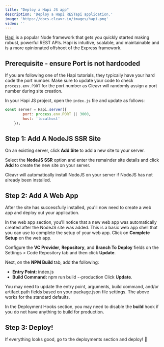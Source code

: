 ```yaml
---
title: "Deploy a Hapi JS app"
description: 'Deploy a Hapi RESTapi application.'
image: 'https://docs.cleavr.io/images/hapi.png'
video: ''
---
```


[Hapi](https://hapi.dev/) is a popular Node framework that gets you quickly started making robust, powerful REST APIs. Hapi is intuitive, scalable, and maintainable and is a more
opinionated offshoot of the Express framework.  

## Prerequisite - ensure Port is not hardcoded

If you are following one of the Hapi tutorials, they typically have your hard code the port number. Make sure to update your code to check `process.env.PORT` 
for the port number as Cleavr will randomly assign a port number during site creation. 

In your Hapi JS project, open the `index.js` file and update as follows: 

```javascript
const server = Hapi.server({
        port: process.env.PORT || 3000,
        host: 'localhost'
    });
```

## Step 1: Add A NodeJS SSR Site

On an existing server, click **Add Site** to add a new site to your server. 

Select the **NodeJS SSR** option and enter the remainder site details and click **Add** to create the new site on your server. 

Cleavr will automatically install NodeJS on your server if NodeJS has not already been installed.  



## Step 2: Add A Web App

After the site has successfully installed, you'll now need to create a web app and deploy out your application. 

In the web app section, you'll notice that a new web app was automatically created after the NodeJS site was added. This is a basic web app shell
that you can use to complete the setup of your web app. Click on **Complete Setup** on the web app. 

Configure the **VC Provider**, **Repository**, and **Branch To Deploy** fields on the Settings > Code Repository tab and then click **Update**.

Next, on the **NPM Build** tab, add the following: 
- **Entry Point:** index.js
- **Build Command:** npm run build --production
Click **Update**. 

<base-info>
You may need to update the entry point, arguments, build command, and/or artifact path fields based on your package.json file settings. 
The above works for the standard defaults.
</base-info>

In the Deployment Hooks section, you may need to disable the **build** hook if you do not have anything to build for production. 

## Step 3: Deploy! 
If everything looks good, go to the deployments section and deploy! 🚀
